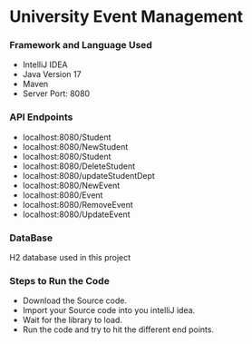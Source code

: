 # University Event Management




### Framework and Language Used
* IntelliJ IDEA
* Java Version 17
* Maven
* Server Port: 8080


### API Endpoints


* localhost:8080/Student
* localhost:8080/NewStudent
* localhost:8080/Student
* localhost:8080/DeleteStudent
* localhost:8080/updateStudentDept
* localhost:8080/NewEvent
* localhost:8080/Event
* localhost:8080/RemoveEvent
* localhost:8080/UpdateEvent

### DataBase

H2 database used in this project

### Steps to Run the Code

* Download the Source code.
* Import your Source code into you intelliJ idea.
* Wait for the library to load.
* Run the code and try to hit the different end points.